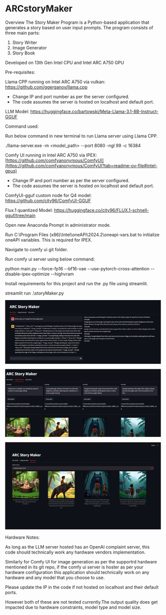# ARCstoryMaker
Overview The Story Maker Program is a Python-based application that generates a story based on user input prompts. The program consists of three main parts:
1. Story Writer
2. Image Generator
3. Story Book

Developed on 13th Gen Intel CPU and Intel ARC A750 GPU

Pre-requisites:

Llama CPP running on Intel ARC A750 via vulkan: https://github.com/ggerganov/llama.cpp
- Change IP and port number as per the server configured.
- The code assumes the server is hosted on localhost and default port. 

LLM Model: https://huggingface.co/bartowski/Meta-Llama-3.1-8B-Instruct-GGUF

Command used: 

Run below command in new terminal to run Llama server using Llama CPP.

./llama-server.exe -m <model_path> --port 8080 -ngl 99 -c 16384

Comfy UI running in Intel ARC A750 via IPEX: [https://github.com/comfyanonymous/ComfyUI](https://github.com/comfyanonymous/ComfyUI?tab=readme-ov-file#intel-gpus) 
- Change IP and port number as per the server configured.
- The code assumes the server is hosted on localhost and default port. 

ComfyUI-gguf custom node for Q4 model: https://github.com/city96/ComfyUI-GGUF

Flux.1 quantized Model: https://huggingface.co/city96/FLUX.1-schnell-gguf/tree/main 

Open new Anaconda Prompt in administrator mode.

Run C:\Program Files (x86)\Intel\oneAPI\2024.2\oneapi-vars.bat to initialize oneAPI variables. This is required for IPEX. 

Navigate to comfy ui git folder. 

Run comfy ui server using below command: 

python main.py --force-fp16 --bf16-vae --use-pytorch-cross-attention --disable-ipex-optimize --highvram

Install requirements for this project and run the .py file using streamlit. 

streamlit run .\storyMaker.py    

![Story Writer](https://github.com/vishwanathan-iyer/ARCstoryMaker/blob/main/img/story-writer.png)

![Image Generator](https://github.com/vishwanathan-iyer/ARCstoryMaker/blob/main/img/img-writer.png)

![Story Book](https://github.com/vishwanathan-iyer/ARCstoryMaker/blob/main/img/story-book.png)


Hardware Notes:


As long as the LLM server hosted has an OpenAI complaint server, this code should technically work any hardware vendors implementation. 


Similarly for Comfy UI for image generation as per the supportrd hardware mentioned in its git repo, if the comfy ui server is hoster as per your hardware configuration this application should technically work on any hardware and any model that you choose to use.

Please update the IP in the code if not hosted on localhost and their default ports.

However both of these are not tested currently.The output quality does get impacted due to hardware constraints, model type and model size. 



